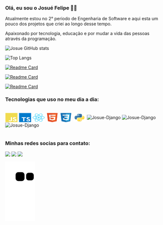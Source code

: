 ### Olá, eu sou o Josué Felipe 👨‍💻

Atualmente estou no 2° periodo de Engenharia de Software e aqui esta um pouco dos projetos que criei ao longo desse tempo.<br/>

Apaixonado por tecnologia, educação e por mudar a vida das pessoas através da programação.<br/>


![Josue GitHub stats](https://github-readme-stats.vercel.app/api?username=josuefelipe1997&show_icons=true&theme=transparent)

![Top Langs](https://github-readme-stats.vercel.app/api/top-langs/?username=josuefelipe1997&layout=donut&theme=transparent)

[![Readme Card](https://github-readme-stats.vercel.app/api/pin/?username=josuefelipe1997&repo=BOTs-Python&theme=transparent)](https://github.com/josuefelipe1997/BOTs-Python)

[![Readme Card](https://github-readme-stats.vercel.app/api/pin/?username=josuefelipe1997&repo=Projetos-Java&theme=transparent)](https://github.com/josuefelipe1997/Projetos-Java)

[![Readme Card](https://github-readme-stats.vercel.app/api/pin/?username=josuefelipe1997&repo=Pokedex&theme=transparent)](https://github.com/josuefelipe1997/Pokedex)

### Tecnologias que uso no meu dia a dia:

<div style="display: inline_block"><br>
  <img align="center" alt="Josue-Js" height="30" width="40" src="https://raw.githubusercontent.com/devicons/devicon/master/icons/javascript/javascript-plain.svg">
  <img align="center" alt="Josue-Ts" height="30" width="40" src="https://raw.githubusercontent.com/devicons/devicon/master/icons/typescript/typescript-plain.svg">
  <img align="center" alt="Josue-React" height="30" width="40" src="https://raw.githubusercontent.com/devicons/devicon/master/icons/react/react-original.svg">
  <img align="center" alt="Josue-HTML" height="30" width="40" src="https://raw.githubusercontent.com/devicons/devicon/master/icons/html5/html5-original.svg">
  <img align="center" alt="Josue-CSS" height="30" width="40" src="https://raw.githubusercontent.com/devicons/devicon/master/icons/css3/css3-original.svg">
  <img align="center" alt="Josue-Python" height="30" width="40" src="https://raw.githubusercontent.com/devicons/devicon/master/icons/python/python-original.svg">
  <img align="center" alt="Josue-Django" height="30" width="40" src="https://cdn.jsdelivr.net/gh/devicons/devicon/icons/django/django-plain.svg">
  <img align="center" alt="Josue-Django" height="30" width="40" src="https://cdn.jsdelivr.net/gh/devicons/devicon/icons/mysql/mysql-original-wordmark.svg">
  <img align="center" alt="Josue-Django" height="30" width="40" src="https://cdn.jsdelivr.net/gh/devicons/devicon/icons/java/java-original-wordmark.svg">

 
</div><br/>

### Minhas redes socias para contato:
 <div> 
  <a href="https://www.instagram.com/josuefelipe1997" target="_blank"><img src="https://img.shields.io/badge/-Instagram-%23E4405F?style=for-the-badge&logo=instagram&logoColor=white" target="_blank"></a>
  <a href="https://www.linkedin.com/in/josuefelipe/" target="_blank"><img src="https://img.shields.io/badge/-LinkedIn-%230077B5?style=for-the-badge&logo=linkedin&logoColor=white" target="_blank"></a> 
 <a href = "mailto:josuefelipe1997@gmail.com"><img src="https://img.shields.io/badge/-Gmail-%23333?style=for-the-badge&logo=gmail&logoColor=white" target="_blank"></a>
  
  ![Snake animation](https://github.com/rafaballerini/rafaballerini/blob/output/github-contribution-grid-snake.svg)
 
</div><br/>

